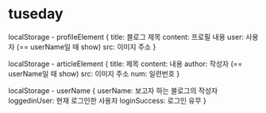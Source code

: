 # tuseday

localStorage - profileElement
{
    title: 블로그 제목
    content: 프로필 내용
    user: 사용자 (== userName일 때 show)
    src: 이미지 주소
}

localStorage - articleElement
{
    title: 제목
    content: 내용
    author: 작성자 (== userName일 때 show)
    src: 이미지 주소
    num: 일련번호
}

localStorage - userName
{
    userName: 보고자 하는 블로그의 작성자
    loggedinUser: 현재 로그인한 사용자
    loginSuccess: 로그인 유무
}
